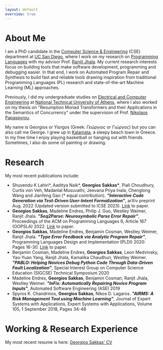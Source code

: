 ```yaml
---
layout: default
overview: true
---
```


# About Me

I am a PhD candidate in the [Computer Science & Engineering](https://cse.ucsd.edu/) (CSE) department at [UC San Diego](https://ucsd.edu/), where I work on my research on [Programming Languages](https://cseweb.ucsd.edu/groups/progsys/) with my advisor Prof. [Ranjit Jhala](http://ranjitjhala.github.io/). My current research interests focus on building tools that make software development, programming and debugging easier. In that end, I work on Automated Program Repair and Synthesis to build fast and reliable tools drawing inspiration from traditional Programming Languages (PL) research and state-of-the-art Machine Learning (ML) approaches.

Previously, I did my undergraduate studies on [Electrical and Computer Engineering](https://www.ece.ntua.gr/en) at [National Technical University of Athens](https://www.ntua.gr/en/), where I also worked on my thesis on "Resumption Monad Transformers and their Applications in the Semantics of Concurrency" under the supervision of Prof. [Nikolaos Papaspyrou](http://www.softlab.ntua.gr/~nickie/).

My name is Georgios or Yiorgos (Greek: *Γεώργιος* or *Γιώργος*) but you can also call me George. I grew up in [Kalamata](https://en.wikipedia.org/wiki/Kalamata), a sleepy beach town in Greece. In my free time I enjoy playing basketball or hanging out with friends. Sometimes, I also do some oil painting or drawing.

# Research
My most recent publications include:
- Shuvendu K Lahiri*, Aaditya Naik*, **Georgios Sakkas\***, Piali Choudhury, Curtis von Veh, Madanlal Musuvathi, Jeevana Priya Inala, Chenglong Wang and Jianfeng Gao (\* equal contribution). *__"Interactive Code Generation via Test-Driven User-Intent Formalization”__*, arXiv preprint Aug. 2022 (Updated version submitted to ICSE 2023). [Link](https://arxiv.org/pdf/2208.05950.pdf) to paper.
- **Georgios Sakkas**, Madeline Endres, Philip J. Guo, Westley Weimer, Ranjit Jhala. *__"Seq2Parse: Neurosymbolic Parse Error Repair"__*, Proceedings of the ACM on Programming Languages 6, Article 167 (OOPSLA) 2022. [Link](assets/seq2parse_ooplsa_2022.pdf) to paper.
- **Georgios Sakkas**, Madeline Endres, Benjamin Cosman, Westley Weimer, Ranjit Jhala. *__"Type Error Feedback via Analytic Program Repair"__*, Programming Languages Design and Implementation (PLDI) 2020: Pages 16-30. [Link](assets/rite_pldi_2020.pdf) to paper.
- Benjamin Cosman, Madeline Endres, **Georgios Sakkas**, Leon Medvinsky, Yao-Yuan Yang, Ranjit Jhala, Kamalika Chaudhuri, Westley Weimer. *__"PABLO: Helping Novices Debug Python Code Through Data-Driven Fault Localization"__*, Special Interest Group on Computer Science Education (SIGCSE) Technical Symposium 2020
- Madeline Endres, **Georgios Sakkas**, Benjamin Cosman, Ranjit Jhala, Westley Weimer. *__"InFix: Automatically Repairing Novice Program Inputs"__*, Automated Software Engineering (ASE) 2019
- Spyros K. Chandrinos, **Georgios Sakkas**, Nikos D. Lagaros. *__"AIRMS: A Risk Management Tool using Machine Learning"__*, Journal of Expert Systems with Applications, Expert Systems with Applications, Volume 105, 1 September 2018, Pages 34-48

# Working & Research Experience
My most recent resume is here: [Georgios Sakkas' CV](assets/Georgios_Sakkas_CV.pdf)
